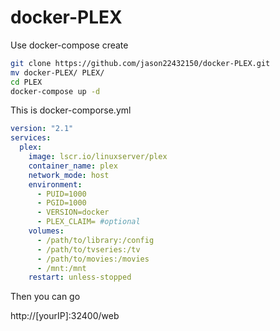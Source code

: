 # docker-PLEX
Use docker-compose create

``` sh
git clone https://github.com/jason22432150/docker-PLEX.git
mv docker-PLEX/ PLEX/
cd PLEX
docker-compose up -d
```

This is docker-comporse.yml
```yml
version: "2.1"
services:
  plex:
    image: lscr.io/linuxserver/plex
    container_name: plex
    network_mode: host
    environment:
      - PUID=1000
      - PGID=1000
      - VERSION=docker
      - PLEX_CLAIM= #optional
    volumes:
      - /path/to/library:/config
      - /path/to/tvseries:/tv
      - /path/to/movies:/movies
      - /mnt:/mnt
    restart: unless-stopped
```

Then you can go 

http://[yourIP]:32400/web
